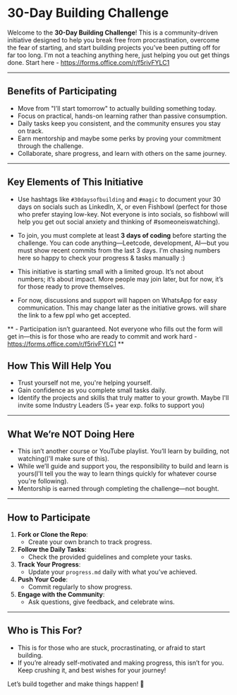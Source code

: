# 30-Day Building Challenge

Welcome to the **30-Day Building Challenge**! This is a community-driven initiative designed to help you break free from procrastination, overcome the fear of starting, and start building projects you’ve been putting off for far too long. I'm not a teaching anything here, just helping you out get things done. 
Start here - https://forms.office.com/r/f5rivFYLC1

---

## **Benefits of Participating**
   - Move from "I’ll start tomorrow" to actually building something today.
   - Focus on practical, hands-on learning rather than passive consumption.
   - Daily tasks keep you consistent, and the community ensures you stay on track.
   - Earn mentorship and maybe some perks by proving your commitment through the challenge.
   - Collaborate, share progress, and learn with others on the same journey.

---

## **Key Elements of This Initiative**
   - Use hashtags like `#30daysofbuilding` and `#magic` to document your 30 days on socials such as LinkedIn, X, or even Fishbowl (perfect for those who prefer staying low-key. Not everyone is into socials, so fishbowl will help you get out social anxiety and thinking of #someoneiswatching).

   - To join, you must complete at least **3 days of coding** before starting the challenge. You can code anything—Leetcode, development, AI—but you must show recent commits from the last 3 days. I'm chasing numbers here so happy to check your progress & tasks manually :)

   - This initiative is starting small with a limited group. It’s not about numbers; it’s about impact. More people may join later, but for now, it’s for those ready to prove themselves.

   - For now, discussions and support will happen on WhatsApp for easy communication. This may change later as the initiative grows. will share the link to a few ppl who get accepted. 

**   - Participation isn’t guaranteed. Not everyone who fills out the form will get in—this is for those who are ready to commit and work hard - https://forms.office.com/r/f5rivFYLC1
**

## **How This Will Help You**
   - Trust yourself not me, you're helping yourself. 
   - Gain confidence as you complete small tasks daily.
   - Identify the projects and skills that truly matter to your growth. Maybe I'll invite some Industry Leaders (5+ year exp. folks to support you)

---

## **What We’re NOT Doing Here**
   - This isn’t another course or YouTube playlist. You’ll learn by building, not watching(I'll make sure of this).
   - While we’ll guide and support you, the responsibility to build and learn is yours(I'll tell you the way to learn things quickly for whatever course you're following).
   - Mentorship is earned through completing the challenge—not bought.

---

## **How to Participate**
1. **Fork or Clone the Repo**:
   - Create your own branch to track progress.
2. **Follow the Daily Tasks**:
   - Check the provided guidelines and complete your tasks.
3. **Track Your Progress**:
   - Update your `progress.md` daily with what you’ve achieved.
4. **Push Your Code**:
   - Commit regularly to show progress.
5. **Engage with the Community**:
   - Ask questions, give feedback, and celebrate wins.

---

## **Who is This For?**
   - This is for those who are stuck, procrastinating, or afraid to start building.
   - If you’re already self-motivated and making progress, this isn’t for you. Keep crushing it, and best wishes for your journey!

Let’s build together and make things happen! 🚀
